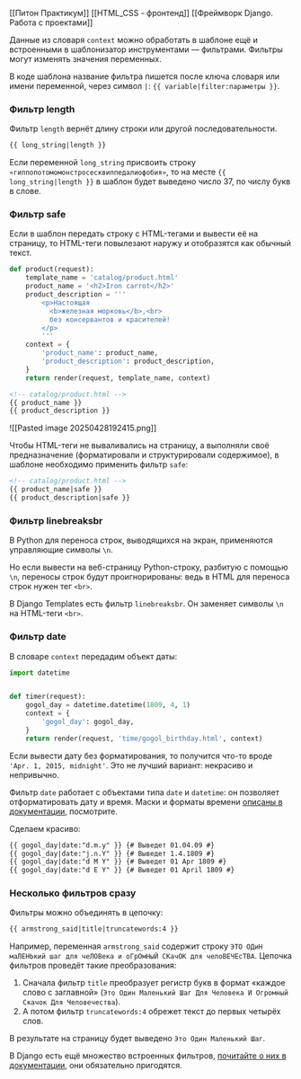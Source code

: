 [[Питон Практикум]]
[[HTML_CSS - фронтенд]]
[[Фреймворк Django. Работа с проектами]]

Данные из словаря `context` можно обработать в шаблоне ещё и встроенными в шаблонизатор инструментами — фильтрами. Фильтры могут изменять значения переменных.

В коде шаблона название фильтра пишется после ключа словаря или имени переменной, через символ `|`: `{{ variable|filter:параметры }}`.

### Фильтр length

Фильтр `length` вернёт длину строки или другой последовательности.

```html
{{ long_string|length }}
```


Если переменной `long_string` присвоить строку `«гиппопотомомонстросесквиппедалиофобия»`, то на месте `{{ long_string|length }}` в шаблон будет выведено число 37, по числу букв в слове.

### Фильтр safe

Если в шаблон передать строку с HTML-тегами и вывести её на страницу, то HTML-теги повылезают наружу и отобразятся как обычный текст.


```python
def product(request):
    template_name = 'catalog/product.html'
    product_name = '<h2>Iron carrot</h2>'
    product_description = '''
        <p>Настоящая 
          <b>железная морковь</b>,<br>
          без консервантов и красителей!
        </p>
        '''
    context = {
        'product_name': product_name,
        'product_description': product_description,
    }
    return render(request, template_name, context)
```


```html
<!-- catalog/product.html --> 
{{ product_name }}
{{ product_description }}
```


![[Pasted image 20250428192415.png]]


Чтобы HTML-теги не вываливались на страницу, а выполняли своё предназначение (форматировали и структурировали содержимое), в шаблоне необходимо применить фильтр `safe`:


```html
<!-- catalog/product.html --> 
{{ product_name|safe }}
{{ product_description|safe }}
```


### Фильтр linebreaksbr

В Python для переноса строк, выводящихся на экран, применяются управляющие символы `\n`.

Но если вывести на веб-страницу Python-строку, разбитую с помощью `\n`, переносы строк будут проигнорированы: ведь в HTML для переноса строк нужен тег `<br>`.

В Django Templates есть фильтр `linebreaksbr`. Он заменяет символы `\n` на HTML-теги `<br>`.

### Фильтр date

В словаре `context` передадим объект даты:

```python
import datetime


def timer(request):
    gogol_day = datetime.datetime(1809, 4, 1)
    context = {
        'gogol_day': gogol_day,
    }
    return render(request, 'time/gogol_birthday.html', context)
```


Если вывести дату без форматирования, то получится что-то вроде `'Apr. 1, 2015, midnight'`. Это не лучший вариант: некрасиво и непривычно.

Фильтр `date` работает с объектами типа `date` и `datetime`: он позволяет отформатировать дату и время. Маски и форматы времени [описаны в документации](https://docs.djangoproject.com/en/3.2/ref/templates/builtins/#date), посмотрите.

Сделаем красиво:

```html
{{ gogol_day|date:"d.m.y" }} {# Выведет 01.04.09 #}
{{ gogol_day|date:"j.n.Y" }} {# Выведет 1.4.1809 #}
{{ gogol_day|date:"d M Y" }} {# Выведет 01 Apr 1809 #}
{{ gogol_day|date:"d E Y" }} {# Выведет 01 April 1809 #}      
```


### Несколько фильтров сразу

Фильтры можно объединять в цепочку:

```html
{{ armstrong_said|title|truncatewords:4 }}
```


Например, переменная `armstrong_said` содержит строку `ЭТО ОДиН маЛЕНЬкий шаг для чеЛОВека и оГрОмНыЙ СКачОК для челоВЕЧЕсТВА`. Цепочка фильтров проведёт такие преобразования:

1. Сначала фильтр `title` преобразует регистр букв в формат «каждое слово с заглавной» (`Это Один Маленький Шаг Для Человека И Огромный Скачок Для Человечества`).
2. А потом фильтр `truncatewords:4` обрежет текст до первых четырёх слов.

В результате на страницу будет выведено `Это Один Маленький Шаг`.

В Django есть ещё множество встроенных фильтров, [почитайте о них в документации](https://docs.djangoproject.com/en/3.2/ref/templates/builtins/#ref-templates-builtins-filters), они обязательно пригодятся.

